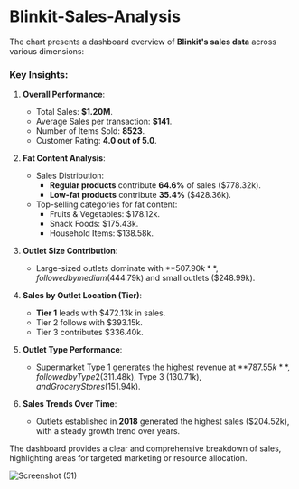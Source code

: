 # Blinkit-Sales-Analysis

The chart presents a dashboard overview of **Blinkit's sales data** across various dimensions:

### Key Insights:
1. **Overall Performance**:
   - Total Sales: **$1.20M**.
   - Average Sales per transaction: **$141**.
   - Number of Items Sold: **8523**.
   - Customer Rating: **4.0 out of 5.0**.

2. **Fat Content Analysis**:
   - Sales Distribution:
     - **Regular products** contribute **64.6%** of sales ($778.32k).
     - **Low-fat products** contribute **35.4%** ($428.36k).
   - Top-selling categories for fat content:
     - Fruits & Vegetables: $178.12k.
     - Snack Foods: $175.43k.
     - Household Items: $138.58k.

3. **Outlet Size Contribution**:
   - Large-sized outlets dominate with **$507.90k**, followed by medium ($444.79k) and small outlets ($248.99k).

4. **Sales by Outlet Location (Tier)**:
   - **Tier 1** leads with $472.13k in sales.
   - Tier 2 follows with $393.15k.
   - Tier 3 contributes $336.40k.

5. **Outlet Type Performance**:
   - Supermarket Type 1 generates the highest revenue at **$787.55k**, followed by Type 2 ($311.48k), Type 3 ($130.71k), and Grocery Stores ($151.94k).

6. **Sales Trends Over Time**:
   - Outlets established in **2018** generated the highest sales ($204.52k), with a steady growth trend over years.

The dashboard provides a clear and comprehensive breakdown of sales, highlighting areas for targeted marketing or resource allocation.

![Screenshot (51)](https://github.com/user-attachments/assets/c996419c-530c-4b7f-a77a-68a314de1893)
